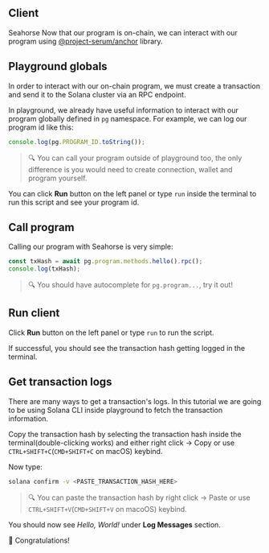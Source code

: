 ## Client

Seahorse Now that our program is on-chain, we can interact with our program using [@project-serum/anchor](https://www.npmjs.com/package/@project-serum/anchor) library.

## Playground globals

In order to interact with our on-chain program, we must create a transaction and send it to the Solana cluster via an RPC endpoint.

In playground, we already have useful information to interact with our program globally defined in `pg` namespace.
For example, we can log our program id like this:

```ts
console.log(pg.PROGRAM_ID.toString());
```

> 🔍️ You can call your program outside of playground too, the only difference is you would need to create connection, wallet and program yourself.

You can click **Run** button on the left panel or type `run` inside the terminal to run this script and see your program id.

## Call program

Calling our program with Seahorse is very simple:

```ts
const txHash = await pg.program.methods.hello().rpc();
console.log(txHash);
```

> 🔍️ You should have autocomplete for `pg.program...`, try it out!

## Run client

Click **Run** button on the left panel or type `run` to run the script.

If successful, you should see the transaction hash getting logged in the terminal.

## Get transaction logs

There are many ways to get a transaction's logs. In this tutorial we are going to be using Solana CLI inside playground to fetch the transaction information.

Copy the transaction hash by selecting the transaction hash inside the terminal(double-clicking works) and either right click -> Copy or use `CTRL+SHIFT+C`(`CMD+SHIFT+C` on macOS) keybind.

Now type:

```sh
solana confirm -v <PASTE_TRANSACTION_HASH_HERE>
```

> 🔍️ You can paste the transaction hash by right click -> Paste or use `CTRL+SHIFT+V`(`CMD+SHIFT+V` on macoOS) keybind.

You should now see _Hello, World!_ under **Log Messages** section.

🎉️ Congratulations!
